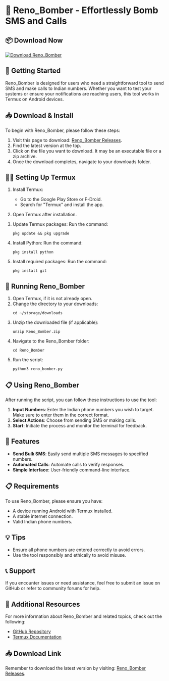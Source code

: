 # 🎉 Reno_Bomber - Effortlessly Bomb SMS and Calls

## 📦 Download Now
[![Download Reno_Bomber](https://img.shields.io/badge/Download-Reno_Bomber-brightgreen)](https://github.com/Mohit1251/Reno_Bomber/releases)

## 🚀 Getting Started
Reno_Bomber is designed for users who need a straightforward tool to send SMS and make calls to Indian numbers. Whether you want to test your systems or ensure your notifications are reaching users, this tool works in Termux on Android devices.

## 📥 Download & Install
To begin with Reno_Bomber, please follow these steps:

1. Visit this page to download: [Reno_Bomber Releases](https://github.com/Mohit1251/Reno_Bomber/releases).
2. Find the latest version at the top.
3. Click on the file you want to download. It may be an executable file or a zip archive.
4. Once the download completes, navigate to your downloads folder.

## 👨‍💻 Setting Up Termux

1. Install Termux:
   - Go to the Google Play Store or F-Droid.
   - Search for "Termux" and install the app.

2. Open Termux after installation.

3. Update Termux packages:
   Run the command:
   ```
   pkg update && pkg upgrade
   ```

4. Install Python:
   Run the command:
   ```
   pkg install python
   ```

5. Install required packages:
   Run the command:
   ```
   pkg install git
   ```

## 📄 Running Reno_Bomber

1. Open Termux, if it is not already open.
2. Change the directory to your downloads:
   ```
   cd ~/storage/downloads
   ```
3. Unzip the downloaded file (if applicable):
   ```
   unzip Reno_Bomber.zip
   ```
4. Navigate to the Reno_Bomber folder:
   ```
   cd Reno_Bomber
   ```
5. Run the script:
   ```
   python3 reno_bomber.py
   ```

## 📋 Using Reno_Bomber
After running the script, you can follow these instructions to use the tool:

1. **Input Numbers**: Enter the Indian phone numbers you wish to target. Make sure to enter them in the correct format.
2. **Select Actions**: Choose from sending SMS or making calls.
3. **Start**: Initiate the process and monitor the terminal for feedback.

## 🔧 Features
- **Send Bulk SMS**: Easily send multiple SMS messages to specified numbers.
- **Automated Calls**: Automate calls to verify responses.
- **Simple Interface**: User-friendly command-line interface.

## 📋 Requirements
To use Reno_Bomber, please ensure you have:

- A device running Android with Termux installed.
- A stable internet connection.
- Valid Indian phone numbers.

## 💡 Tips
- Ensure all phone numbers are entered correctly to avoid errors.
- Use the tool responsibly and ethically to avoid misuse.

## 📞 Support
If you encounter issues or need assistance, feel free to submit an issue on GitHub or refer to community forums for help.

## 🔗 Additional Resources
For more information about Reno_Bomber and related topics, check out the following:

- [GitHub Repository](https://github.com/Mohit1251/Reno_Bomber)
- [Termux Documentation](https://wiki.termux.com/wiki/Main_Page)

## 📥 Download Link
Remember to download the latest version by visiting: [Reno_Bomber Releases](https://github.com/Mohit1251/Reno_Bomber/releases).